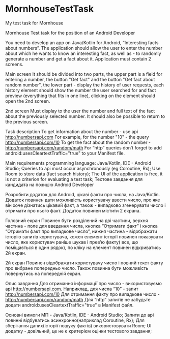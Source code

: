 # MornhouseTestTask
My test task for Mornhouse

Mornhouse
Test task for the position of an Android Developer

You need to develop an app on Java/Kotlin for Android, “Interesting facts about numbers”. The application should allow the user to enter the number about which he wants to know an interesting fact, as well as - to randomly generate a number and get a fact about it. Application must contain 2 screens.

Main screen
It should be divided into two parts, the upper part is a field for entering a number, the button "Get fact" and the button "Get fact about random number", the lower part - display the history of user requests, each history element should show the number the user searched for and fact preview (everything that fits in one line), clicking on the element should open the 2nd screen.

2nd screen
Must display to the user the number and full text of the fact about the previously selected number. It should also be possible to return to the previous screen.

Task description
To get information about the number - use api http://numbersapi.com
For example, for the number "10" - the query http://numbersapi.com/10
To get the fact about the random number - http://numbersapi.com/random/math
For “http” queries don’t forget to add android:usesCleartextTraffic="true" to your Manifest file.

Main requirements
programming language: Java/Kotlin, IDE - Android Studio;
Queries to api must occur asynchronously (eg Coroutine, Rx);
Use Room to store data (fact search history);
The UI of the application is free, it is not a criterion for evaluating a test task;
Тестове завдання для кандидата на позицію Android Developer
 
Розробити додаток для Android, цікаві факти про числа, на Java/Kotlin. Додаток повинен дати можливість користувачу ввести число, про яке він хоче дізнатись цікавий факт, а також - випадково згенерувати число і отримати про нього факт. Додаток повинен містити 2 екрана.

Головний екран
Повинен бути розділений на дві частини, верхня частина - поле для введення числа, кнопка “Отримати факт” і кнопка “Отримати факт про випадкове число”, нижня частина - відображати історію запитів користувача, кожен елемент історії повинен показувати число, яке користувач раніше шукав і прев’ю факту( все, що поміщається в один рядок), по кліку на елемент повинен відкриватись 2й екран.

2й екран
Повинен відображати користувачу число і повний текст факту про вибране попередньо число. Також повинна бути можливість повернутись на попередній екран.

Опис завдання
Для отримання інформації про число - використовуємо api http://numbersapi.com. Наприклад, для числа “10” - запит http://numbersapi.com/10
Для отримання факту про випадкове число - http://numbersapi.com/random/math
Для “http” запитів не забудьте додати android:usesCleartextTraffic="true" в Manifest файл.

Основні вимоги
МП - Java/Kotlin, IDE - Android Studio;
Запити до api повинні відбуватись асинхронно(наприклад Coroutine, Rx);
Для зберігання даних(історії пошуку фактів) використовувати Room;
UI додатку - довільний, це не є критерієм оцінки тестового завдання;



